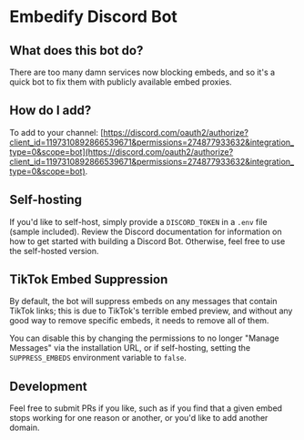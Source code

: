 # Embedify Discord Bot

## What does this bot do? 

There are too many damn services now blocking embeds, and so it's a quick bot to fix them with publicly available embed proxies. 

## How do I add?
To add to your channel: [https://discord.com/oauth2/authorize?client_id=1197310892866539671&permissions=274877933632&integration_type=0&scope=bot](https://discord.com/oauth2/authorize?client_id=1197310892866539671&permissions=274877933632&integration_type=0&scope=bot).

## Self-hosting

If you'd like to self-host, simply provide a `DISCORD_TOKEN` in a `.env` file (sample included). Review the Discord documentation for information on how to get started with building a Discord Bot. Otherwise, feel free to use the self-hosted version. 

## TikTok Embed Suppression

By default, the bot will suppress embeds on any messages that contain TikTok links; this is due to TikTok's terrible embed preview, and without any good way to remove specific embeds, it needs to remove all of them. 

You can disable this by changing the permissions to no longer "Manage Messages" via the installation URL, or if self-hosting, setting the `SUPPRESS_EMBEDS` environment variable to `false`. 

## Development

Feel free to submit PRs if you like, such as if you find that a given embed stops working for one reason or another, or you'd like to add another domain. 
